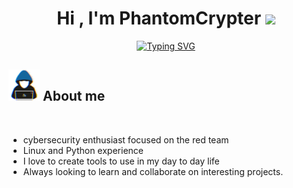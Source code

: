 <h1 align="center"><b>Hi , I'm PhantomCrypter </b><img src="https://media.giphy.com/media/hvRJCLFzcasrR4ia7z/giphy.gif" width="35"></h1>
<!--  -->
<p align="center">
  <a href="https://git.io/typing-svg"><img src="https://readme-typing-svg.demolab.com?font=Fira+Code&pause=1000&color=F70E0E&center=true&vCenter=true&random=false&width=435&lines=Welcome+to+my+GitHub;Azure+expertise;Virtualization+knowledge;Active+Learner%2FResearcher;Love+to+learn+new+stuffs..." alt="Typing SVG" /></a>


<br>


## <picture><img src = "https://github.com/0xAbdulKhalid/0xAbdulKhalid/raw/main/assets/mdImages/about_me.gif" width = 50px></picture> **About me**

<br>

-  cybersecurity enthusiast focused on the red team
-  Linux and Python experience
-  I love to create tools to use in my day to day life
-  Always looking to learn and collaborate on interesting projects.
<br><br>
